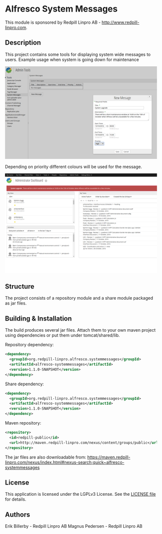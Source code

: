 Alfresco System Messages
=============================================

This module is sponsored by Redpill Linpro AB - http://www.redpill-linpro.com.

Description
-----------
This project contains some tools for displaying system wide messages to users. Example usage when system is going down for maintenance


![Add a message](https://github.com/Redpill-Linpro/alfresco-systemmessages/blob/master/admin-console-sm.png)

Depending on priority different colours will be used for the message.

![How its presented](https://github.com/Redpill-Linpro/alfresco-systemmessages/blob/master/all-pages-sm.png)

Structure
------------

The project consists of a repository module and a share module packaged as jar files.

Building & Installation
------------
The build produces several jar files. Attach them to your own maven project using dependencies or put them under tomcat/shared/lib.

Repository dependency:
```xml
<dependency>
  <groupId>org.redpill-linpro.alfresco.systemmessages</groupId>
  <artifactId>alfresco-systemmessages</artifactId>
  <version>1.1.0-SNAPSHOT</version>
</dependency>
```

Share dependency:
```xml
<dependency>
  <groupId>org.redpill-linpro.alfresco.systemmessages</groupId>
  <artifactId>alfresco-systemmessages</artifactId>    
  <version>1.1.0-SNAPSHOT</version>
</dependency>
```

Maven repository:
```xml
<repository>
  <id>redpill-public</id>
  <url>http://maven.redpill-linpro.com/nexus/content/groups/public</url>
</repository>
```

The jar files are also downloadable from: https://maven.redpill-linpro.com/nexus/index.html#nexus-search;quick~alfresco-systemmessages


License
-------

This application is licensed under the LGPLv3 License. See the [LICENSE file](LICENSE) for details.

Authors
-------

Erik Billerby - Redpill Linpro AB
Magnus Pedersen - Redpill Linpro AB
